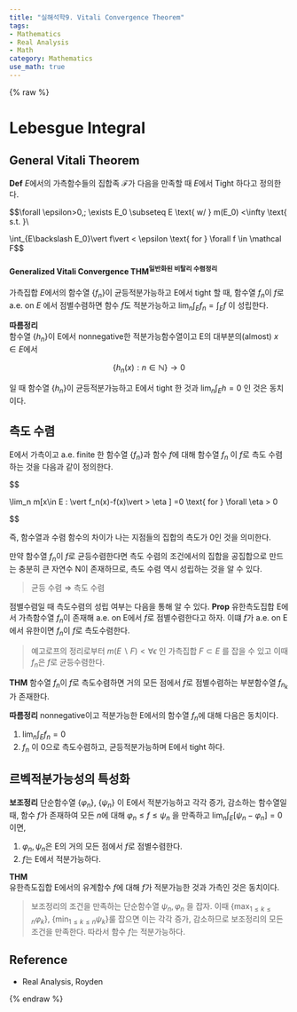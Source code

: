 ```yaml
---
title: "실해석학9. Vitali Convergence Theorem"
tags:
- Mathematics
- Real Analysis
- Math
category: Mathematics
use_math: true
---
```

{% raw %}
# Lebesgue Integral
## General Vitali Theorem
**Def**
$E$에서의 가측함수들의 집합족 $\mathcal F$가 다음을 만족할 때 $E$에서 Tight 하다고 정의한다.   

$$\forall \epsilon>0,\; \exists E_0 \subseteq E \text{ w/  } m(E_0) <\infty \text{    s.t.  }\\

\int_{E\backslash E_0}\vert f\vert  < \epsilon \text{   for   } \forall f \in \mathcal F$$

#### **Generalized Vitali Convergence THM**<sup>일반화된 비탈리 수렴정리<sup>
가측집합 $E$에서의 함수열 {$f_n$}이 균등적분가능하고 E에서 tight 할 때, 함수열 $f_n$이 $f$로 a.e. on $E$ 에서 점별수렴하면 함수 $f$도 적분가능하고 $\lim_n\int_Ef_n=\int_Ef$ 이 성립한다.

**따름정리**   
함수열 {$h_n$}이 E에서 nonnegative한 적분가능함수열이고 E의 대부분의(almost) $x \in E$에서   

$$\{h_n(x) : n \in \mathbb{N}\} \to 0$$   

일 때 함수열 {$h_n$}이 균등적분가능하고 E에서 tight 한 것과 $\lim_n\int_Eh = 0$ 인 것은 동치이다.

## 측도 수렴
E에서 가측이고 a.e. finite 한 함수열 {$f_n$}과 함수 $f$에 대해 함수열 $f_n$ 이 $f$로 측도 수렴하는 것을 다음과 같이 정의한다.

$$

\lim_n m[x\in E : \vert f_n(x)-f(x)\vert  > \eta ] =0 \text{   for   } \forall \eta > 0

$$ 

즉, 함수열과 수렴 함수의 차이가 나는 지점들의 집합의 측도가 0인 것을 의미한다.   

만약 함수열 $f_n$이 $f$로 균등수렴한다면 측도 수렴의 조건에서의 집합을 공집합으로 만드는 충분히 큰 자연수 N이 존재하므로, 측도 수렴 역시 성립하는 것을 알 수 있다.
> 균등 수렴 $\Rightarrow$ 측도 수렴   

점별수렴일 때 측도수렴의 성립 여부는 다음을 통해 알 수 있다.
**Prop** 유한측도집합 E에서 가측함수열 $f_n$이 존재해 a.e. on E에서 $f$로 점별수렴한다고 하자. 이떄 $f$가 a.e. on E에서 유한이면 $f_n$이 $f$로 측도수렴한다.
>예고로프의 정리로부터 $m(E \backslash F) < \forall\epsilon$ 인 가측집합 $F \subset E$ 를 잡을 수 있고 이때 $f_n$은 $f$로 균등수렴한다.   

**THM** 함수열 $f_n$이 $f$로 측도수렴하면 거의 모든 점에서 $f$로 점별수렴하는 부분함수열 $f_{n_k}$ 가 존재한다. 

**따름정리** nonnegative이고 적분가능한 E에서의 함수열 $f_n$에 대해 다음은 동치이다.
1. $\lim_n\int_Ef_n =0$
2. $f_n$ 이 0으로 측도수렴하고, 균등적분가능하며 E에서 tight 하다.

## 르벡적분가능성의 특성화
**보조정리**
단순함수열 {$\varphi_n$}, {$\psi_n$} 이 E에서 적분가능하고 각각 증가, 감소하는 함수열일 때, 함수 $f$가 존재하여 모든 $n$에 대해 $\varphi_n \leq f \leq \psi_n$ 을 만족하고 $\lim_n\int_E[\psi_n-\varphi_n] = 0$ 이면,   
1. $\varphi_n, \psi_n$은 E의 거의 모든 점에서 $f$로 점별수렴한다.
2. $f$는 E에서 적분가능하다.

**THM**   
유한측도집합 E에서의 유계함수 $f$에 대해 $f$가 적분가능한 것과 가측인 것은 동치이다.

> 보조정리의 조건을 만족하는 단순함수열 $\psi_n, \varphi_n$ 을 잡자. 이때 {$\max_{1\leq k \leq n}\varphi_k$}, {$\min_{1\leq k \leq n}\psi_k$}룰 잡으면 이는 각각 증가, 감소하므로 보조정리의 모든 조건을 만족한다. 따라서 함수 $f$는 적분가능하다.
> 

## Reference
 - Real Analysis, Royden

{% endraw %}
